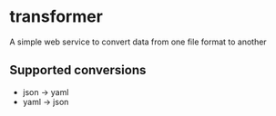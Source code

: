 # transformer
A simple web service to convert data from one file format to another
 
## Supported conversions

* json -> yaml
* yaml -> json
